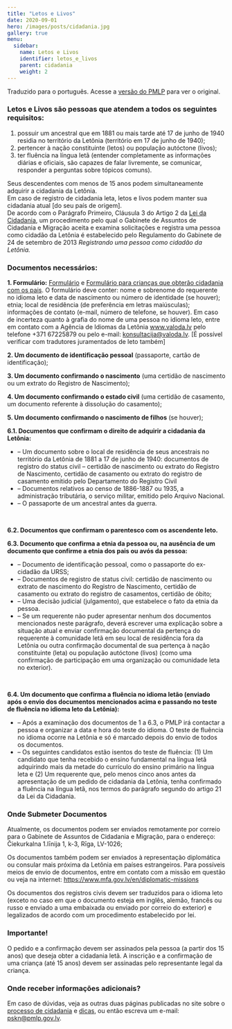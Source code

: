 ```yaml
---
title: "Letos e Livos"
date: 2020-09-01
hero: /images/posts/cidadania.jpg
gallery: true
menu:
  sidebar:
    name: Letos e Livos
    identifier: letos_e_livos
    parent: cidadania
    weight: 2
---
```


Traduzido para o português. Acesse a [versão do PMLP](https://www.pmlp.gov.lv/en/home/services/citizenship/registration-if-citizenship/registration-of-citizenship-of-latvians-and-livs.html) para ver o original.

### Letos e Livos são pessoas que atendem a todos os seguintes requisitos:

1) possuir um ancestral que em 1881 ou mais tarde até 17 de junho de 1940 residia no território da Letônia (território em 17 de junho de 1940);
2) pertencer à nação constituinte (letos) ou população autóctone (livos);
3) ter fluência na língua letã (entender completamente as informações diárias e oficiais, são capazes de falar livremente, se comunicar, responder a perguntas sobre tópicos comuns).

Seus descendentes com menos de 15 anos podem simultaneamente adquirir a cidadania da Letônia. <br>
Em caso de registro de cidadania leta, letos e livos podem manter sua cidadania atual [do seu país de origem]. <br>
De acordo com o Parágrafo Primeiro, Cláusula 3 do Artigo 2 da [Lei da Cidadania](http://likumi.lv/doc.php?id=57512%22%20\l%20%22p11.&pd=1), um procedimento pelo qual o Gabinete de Assuntos de Cidadania e Migração aceita e examina solicitações e registra uma pessoa como cidadão da Letônia é estabelecido pelo Regulamento do Gabinete de 24 de setembro de 2013 _Registrando uma pessoa como cidadão da Letônia._

### Documentos necessários:

**1. Formulário:** [Formulário](http://www.pmlp.gov.lv/en/assets/documents/iesniegums/iesniegumi%2025072017/IESNIEGUMS_Latvijas_pilsonibai_no%2015%20gadiem.docx) e [Formulário para crianças que obterão cidadania com os pais](http://www.pmlp.gov.lv/en/assets/documents/pilson%C4%ABbas%20re%C4%A3istr%C4%81cija/IESNIEGUMS_%20par%20bernu,%20kurs%20iegust%20pilsonibu%20kopa%20ar%20vecaku_bezp.docx). O formulário deve conter: nome e sobrenome do requerente no idioma leto e data de nascimento ou número de identidade (se houver); etnia; local de residência (de preferência em letras maiúsculas); informações de contato (e-mail, número de telefone, se houver).
Em caso de incerteza quanto à grafia do nome de uma pessoa no idioma leto, entre em contato com a Agência de Idiomas da Letônia www.valoda.lv pelo telefone +371 67225879 ou pelo e-mail: konsultacija@valoda.lv. [É possível verificar com tradutores juramentados de leto também]

**2. Um documento de identificação pessoal** (passaporte, cartão de identificação);

**3. Um documento confirmando o nascimento** (uma certidão de nascimento ou um extrato do Registro de Nascimento);

**4. Um documento confirmando o estado civil** (uma certidão de casamento, um documento referente à dissolução do casamento);

**5. Um documento confirmando o nascimento de filhos** (se houver);

**6.1. Documentos que confirmam o direito de adquirir a cidadania da Letônia:**

* – Um documento sobre o local de residência de seus ancestrais no território da Letônia de 1881 a 17 de junho de 1940: documentos de registro do status civil – certidão de nascimento ou extrato do Registro de Nascimento, certidão de casamento ou extrato do registro de casamento emitido pelo Departamento do Registro Civil
* – Documentos relativos ao censo de 1886-1887 ou 1935, a administração tributária, o serviço militar, emitido pelo Arquivo Nacional.
* – O passaporte de um ancestral antes da guerra.

<br>

**6.2. Documentos que confirmam o parentesco com os ascendente leto.**

**6.3. Documento que confirma a etnia da pessoa ou, na ausência de um documento que confirme a etnia dos pais ou avós da pessoa:**
* – Documento de identificação pessoal, como o passaporte do ex-cidadão da URSS;
* – Documentos de registro de status civil: certidão de nascimento ou extrato de nascimento do Registro de Nascimento, certidão de casamento ou extrato do registro de casamentos, certidão de óbito;
* – Uma decisão judicial (julgamento), que estabelece o fato da etnia da pessoa.
* – Se um requerente não puder apresentar nenhum dos documentos mencionados neste parágrafo, deverá escrever uma explicação sobre a situação atual e enviar confirmação documental da pertença do requerente à comunidade letã em seu local de residência fora da Letônia ou outra confirmação documental de sua pertença à nação constituinte (leta) ou população autóctone (livos) (como uma confirmação de participação em uma organização ou comunidade leta no exterior).

<br>

**6.4. Um documento que confirma a fluência no idioma letão (enviado após o envio dos documentos mencionados acima e passando no teste de fluência no idioma leto da Letônia):**

* – Após a examinação dos documentos de 1 a 6.3, o PMLP irá contactar a pessoa e organizar a data e hora do teste do idioma. O teste de fluência no idioma ocorre na Letônia e só é marcado depois do envio de todos os documentos.
* – Os seguintes candidatos estão isentos do teste de fluência: (1) Um candidato que tenha recebido o ensino fundamental na língua letã adquirindo mais da metade do currículo do ensino primário na língua leta e (2) Um requerente que, pelo menos cinco anos antes da apresentação de um pedido de cidadania da Letônia, tenha confirmado a fluência na língua letã, nos termos do parágrafo segundo do artigo 21 da Lei da Cidadania.

### Onde Submeter Documentos

Atualmente, os documentos podem ser enviados remotamente por correio para o Gabinete de Assuntos de Cidadania e Migração, para o endereço: Čiekurkalna 1.līnija 1, k-3, Rīga, LV-1026;

Os documentos também podem ser enviados à representação diplomática ou consular mais próxima da Letônia em países estrangeiros. Para possíveis meios de envio de documentos, entre em contato com a missão em questão ou veja na internet: https://www.mfa.gov.lv/en/diplomatic-missions

Os documentos dos registros civis devem ser traduzidos para o idioma leto (exceto no caso em que o documento esteja em inglês, alemão, francês ou russo e enviado a uma embaixada ou enviado por correio do exterior) e legalizados de acordo com um procedimento estabelecido por lei.

### Importante!

O pedido e a confirmação devem ser assinados pela pessoa (a partir dos 15 anos) que deseja obter a cidadania letã.
A inscrição e a confirmação de uma criança (até 15 anos) devem ser assinadas pelo representante legal da criança.

### Onde receber informações adicionais?

Em caso de dúvidas, veja as outras duas páginas publicadas no site sobre o [processo de cidadania](../processo) e [dicas](../dicas), ou então escreva um e-mail: pskn@pmlp.gov.lv. 
